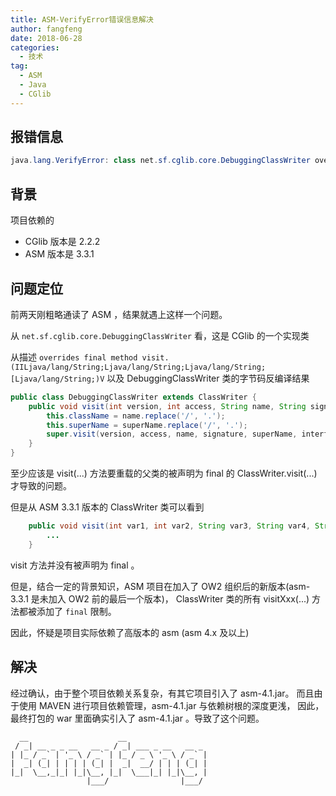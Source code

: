 ```yaml
---
title: ASM-VerifyError错误信息解决
author: fangfeng
date: 2018-06-28
categories:
  - 技术
tag:
  - ASM
  - Java
  - CGlib
---
```


## 报错信息

```java
java.lang.VerifyError: class net.sf.cglib.core.DebuggingClassWriter overrides final method visit.(IILjava/lang/String;Ljava/lang/String;Ljava/lang/String;[Ljava/lang/String;)V
```

<!--more-->

## 背景

项目依赖的 
 - CGlib 版本是 2.2.2
 - ASM 版本是 3.3.1

## 问题定位

前两天刚粗略通读了 ASM ，结果就遇上这样一个问题。

从 `net.sf.cglib.core.DebuggingClassWriter` 看，这是 CGlib 的一个实现类

从描述 `overrides final method visit.(IILjava/lang/String;Ljava/lang/String;Ljava/lang/String;[Ljava/lang/String;)V` 
以及 DebuggingClassWriter 类的字节码反编译结果

```java
public class DebuggingClassWriter extends ClassWriter {
    public void visit(int version, int access, String name, String signature, String superName, String[] interfaces) {
        this.className = name.replace('/', '.');
        this.superName = superName.replace('/', '.');
        super.visit(version, access, name, signature, superName, interfaces);
    }
}
```

至少应该是 visit(...) 方法要重载的父类的被声明为 final 的 ClassWriter.visit(...) 才导致的问题。

但是从 ASM 3.3.1 版本的 ClassWriter 类可以看到

```java
    public void visit(int var1, int var2, String var3, String var4, String var5, String[] var6) {
        ...
    }
```

visit 方法并没有被声明为 final 。

但是，结合一定的背景知识，ASM 项目在加入了 OW2 组织后的新版本(asm-3.3.1 是未加入 OW2 前的最后一个版本)， 
ClassWriter 类的所有 visitXxx(...) 方法都被添加了 `final` 限制。

因此，怀疑是项目实际依赖了高版本的 asm (asm 4.x 及以上)

## 解决

经过确认，由于整个项目依赖关系复杂，有其它项目引入了 asm-4.1.jar。
而且由于使用 MAVEN 进行项目依赖管理，asm-4.1.jar 与依赖树根的深度更浅，
因此，最终打包的 war 里面确实引入了 asm-4.1.jar 。导致了这个问题。
```plain
  __                    __                  
 / _| __ _ _ __   __ _ / _| ___ _ __   __ _ 
| |_ / _` | '_ \ / _` | |_ / _ \ '_ \ / _` |
|  _| (_| | | | | (_| |  _|  __/ | | | (_| |
|_|  \__,_|_| |_|\__, |_|  \___|_| |_|\__, |
                 |___/                |___/ 
```
